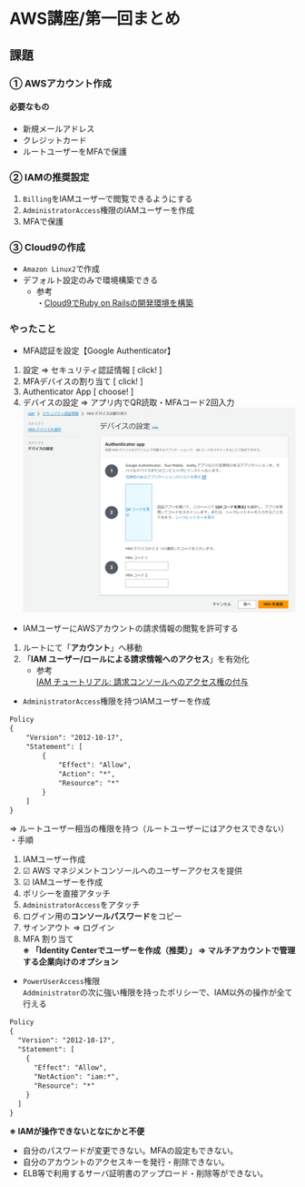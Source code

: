 # AWS講座/第一回まとめ

## 課題

### ① AWSアカウント作成

#### 必要なもの
- 新規メールアドレス
- クレジットカード
- ルートユーザーをMFAで保護

### ② IAMの推奨設定
1. `Billing`をIAMユーザーで閲覧できるようにする
2. `AdministratorAccess`権限のIAMユーザーを作成
3. MFAで保護

### ③ Cloud9の作成
- `Amazon Linux2`で作成
- デフォルト設定のみで環境構築できる
  - 参考  
  ・[Cloud9でRuby on Railsの開発環境を構築](https://pikawaka.com/curriculums/web-service-development/aws-cloud9-rails-environment) 

### やったこと
- MFA認証を設定【Google Authenticator】
1. 設定 => セキュリティ認証情報 [ click! ]
2. MFAデバイスの割り当て [ click! ]
3. Authenticator App [ choose! ]
4. デバイスの設定 => アプリ内でQR読取・MFAコード2回入力
![MFA設定](./images/mfa.png)

- IAMユーザーにAWSアカウントの請求情報の閲覧を許可する  
1. ルートにて「**アカウント**」へ移動
2. 「**IAM ユーザー/ロールによる請求情報へのアクセス**」を有効化
   - 参考  
  [IAM チュートリアル: 請求コンソールへのアクセス権の付与](https://docs.aws.amazon.com/ja_jp/IAM/latest/UserGuide/tutorial_billing.html)

- `AdministratorAccess`権限を持つIAMユーザーを作成
```
Policy
{
    "Version": "2012-10-17",
    "Statement": [
        {
            "Effect": "Allow",
            "Action": "*",
            "Resource": "*"
        }
    ]
}
```
=> ルートユーザー相当の権限を持つ（ルートユーザーにはアクセスできない）  
・手順
1. IAMユーザー作成
2. ☑ AWS マネジメントコンソールへのユーザーアクセスを提供
3. ☑ IAMユーザーを作成 
4. ポリシーを直接アタッチ
5. `AdministratorAccess`をアタッチ  
6. ログイン用の**コンソールパスワード**をコピー
7. サインアウト => ログイン  
8. MFA 割り当て  
**※ 「Identity Centerでユーザーを作成（推奨）」 => マルチアカウントで管理する企業向けのオプション**

-  `PowerUserAccess`権限  
`Addministrator`の次に強い権限を持ったポリシーで、IAM以外の操作が全て行える
```
Policy
{
  "Version": "2012-10-17",
  "Statement": [
    {
      "Effect": "Allow",
      "NotAction": "iam:*",
      "Resource": "*"
    }
  ]
}
```
**※ IAMが操作できないとなにかと不便**
- 自分のパスワードが変更できない。MFAの設定もできない。
- 自分のアカウントのアクセスキーを発行・削除できない。
- ELB等で利用するサーバ証明書のアップロード・削除等ができない。
